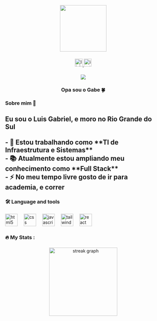 <div align="center">
  <img height="150" src="https://i.pinimg.com/originals/ae/db/d8/aedbd86d0ddd24057431a31a6de94a32.gif"  />
</div>

###

<div align="center">
  <a href="https://www.linkedin.com/in/luis-gabriel-schaffer-783221258?utm_source=share&utm_campaign=share_via&utm_content=profile&utm_medium=android_app" target="_blank">
    <img src="https://img.shields.io/static/v1?message=LinkedIn&logo=linkedin&label=&color=0077B5&logoColor=white&labelColor=&style=for-the-badge" height="25" alt="linkedin logo"  />
  </a>
  <a href="https://www.instagram.com/gabe._.schaffer?igsh=MThyenBzbzlzNDRmNg==" target="_blank">
    <img src="https://img.shields.io/static/v1?message=Instagram&logo=instagram&label=&color=E4405F&logoColor=white&labelColor=&style=for-the-badge" height="25" alt="instagram logo"  />
  </a>
</div>

###

<div align="center">
  <img src="https://visitor-badge.laobi.icu/badge?page_id=GabeSchafferr.GabeSchafferr&"  />
</div>

###

<h3 align="center">Opa sou o Gabe 🍀</h3>

###

<h3 align="left">Sobre mim 🌌</h3>

###

<h2 align="left">Eu sou o Luis Gabriel, e moro no Rio Grande do Sul<br><br>- 🔭 Estou trabalhando como **TI de Infraestrutura e Sistemas**  <br>- 📚 Atualmente estou ampliando meu conhecimento como **Full Stack**  <br>- ⚡ No meu tempo livre gosto de ir para academia, e correr</h2>

###

<h3 align="left">🛠 Language and tools</h3>

###

<div align="left">
  <img src="https://cdn.jsdelivr.net/gh/devicons/devicon/icons/html5/html5-original.svg" height="40" alt="html5 logo"  />
  <img width="12" />
  <img src="https://cdn.jsdelivr.net/gh/devicons/devicon/icons/css3/css3-original.svg" height="40" alt="css logo"  />
  <img width="12" />
  <img src="https://cdn.jsdelivr.net/gh/devicons/devicon/icons/javascript/javascript-original.svg" height="40" alt="javascript logo"  />
  <img width="12" />
  <img src="https://cdn.jsdelivr.net/gh/devicons/devicon/icons/tailwindcss/tailwindcss-original-wordmark.svg" height="40" alt="tailwindcss logo"  />
  <img width="12" />
  <img src="https://cdn.jsdelivr.net/gh/devicons/devicon/icons/react/react-original.svg" height="40" alt="react logo"  />
</div>

###

<h3 align="left">🔥   My Stats :</h3>

###

<div align="center">
  <img src="https://streak-stats.demolab.com?user=GabeSchafferr&locale=en&mode=daily&theme=dark&hide_border=false&border_radius=5&order=3" height="220" alt="streak graph"  />
</div>

###
